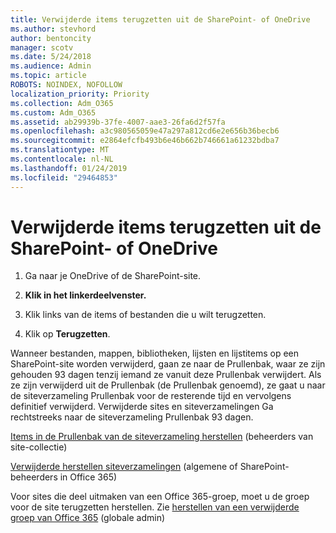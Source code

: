 ```yaml
---
title: Verwijderde items terugzetten uit de SharePoint- of OneDrive
ms.author: stevhord
author: bentoncity
manager: scotv
ms.date: 5/24/2018
ms.audience: Admin
ms.topic: article
ROBOTS: NOINDEX, NOFOLLOW
localization_priority: Priority
ms.collection: Adm_O365
ms.custom: Adm_O365
ms.assetid: ab29939b-37fe-4007-aae3-26fa6d2f57fa
ms.openlocfilehash: a3c980565059e47a297a812cd6e2e656b36becb6
ms.sourcegitcommit: e2864efcfb493b6e46b662b746661a61232bdba7
ms.translationtype: MT
ms.contentlocale: nl-NL
ms.lasthandoff: 01/24/2019
ms.locfileid: "29464853"
---
```

# <a name="restore-deleted-items-from-sharepoint-or-onedrive"></a>Verwijderde items terugzetten uit de SharePoint- of OneDrive

1. Ga naar je OneDrive of de SharePoint-site.
    
2. **Klik in het linkerdeelvenster.** 
    
3. Klik links van de items of bestanden die u wilt terugzetten.
    
4. Klik op **Terugzetten**. 
    
Wanneer bestanden, mappen, bibliotheken, lijsten en lijstitems op een SharePoint-site worden verwijderd, gaan ze naar de Prullenbak, waar ze zijn gehouden 93 dagen tenzij iemand ze vanuit deze Prullenbak verwijdert. Als ze zijn verwijderd uit de Prullenbak (de Prullenbak genoemd), ze gaat u naar de siteverzameling Prullenbak voor de resterende tijd en vervolgens definitief verwijderd. Verwijderde sites en siteverzamelingen Ga rechtstreeks naar de siteverzameling Prullenbak 93 dagen.
  
[Items in de Prullenbak van de siteverzameling herstellen](https://go.microsoft.com/fwlink/?linkid=867800) (beheerders van site-collectie) 
  
[Verwijderde herstellen siteverzamelingen](https://go.microsoft.com/fwlink/?linkid=867660) (algemene of SharePoint-beheerders in Office 365) 
  
Voor sites die deel uitmaken van een Office 365-groep, moet u de groep voor de site terugzetten herstellen. Zie [herstellen van een verwijderde groep van Office 365](https://go.microsoft.com/fwlink/?linkid=867802) (globale admin) 
  


